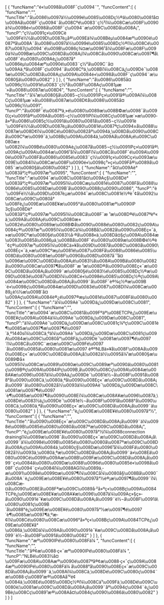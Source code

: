 [
	{
		"funcName":"é«\u0098å\u008F¯ç\u0094¨",
		"funcContent":[
			{
				"funcName":"",
				"funcTitle":"å\u0086\u0097ä½\u0099é\u0085\u008Dç½®ã\u0080\u0081å¤\u009Aå\u008F¯ç\u0094¨å\u008Cºé\u0083¨ç½²ï¼\u008Cæ\u008F\u0090ä¾\u009Bé«\u0098å\u008F¯ç\u0094¨æ\u009C\u008Då\u008A¡",
				"funcP":"ç½\u0091ç»\u009Cè´\u009Fè½½å\u009D\u0087è¡¡å®\u009Eä¾\u008Bèµ\u0084æº\u0090è\u0087ªå\u008A¨å\u0086\u0097ä½\u0099é\u0085\u008Dç½®ï¼\u008Cé\u0087\u0087ç\u0094¨é\u009B\u0086ç¾¤æ\u0096¹å¼\u008Fæ\u008F\u0090ä¾\u009Bæ\u009C\u008Då\u008A¡ï¼\u008Cå\u0090\u008Cæ\u0097¶å\u008F¯é\u0080\u009Aè¿\u0087å°\u0086èµ\u0084æº\u0090é\u0083¨ç½²å\u009C¨å¤\u009Aä¸ªå\u008F¯ç\u0094¨å\u008Cºä¸\u008Bï¼\u008Cä¿\u009Dè¯\u0081æ\u009C\u008Då\u008A¡ç\u009A\u0084é«\u0098å\u008F¯ç\u0094¨æ\u0080§ã\u0080\u0082"
			}
		]
	},
	{
		"funcName":"å\u0086\u0085å¤\u0096ç½\u0091é\u0083¨ç½²å\u008F\u008Aç\u0081µæ´»å\u0088\u0087æ\u008D¢",
		"funcContent":[
			{
				"funcName":"",
				"funcTitle":"å¼¹æ\u0080§å\u0085¬ç½\u0091IPç»\u0091å®\u009Aï¼\u008Cç\u0081µæ´»å\u0088\u0087æ\u008D¢å\u0086\u0085å¤\u0096ç½\u0091",
				"funcP":"å\u008F¯è\u0087ªä¸»é\u0080\u0089æ\u008B©æ\u0098¯å\u0090¦ç»\u0091å®\u009Aå\u0085¬ç½\u0091IPï¼\u008Cç\u0081µæ´»æ\u0090­å»ºå\u0086\u0085ç½\u0091ã\u0080\u0081å\u0085¬ç½\u0091è´\u009Fè½½å\u009D\u0087è¡¡ã\u0080\u0081è\u0087ªç\u0094±å\u0088\u0087æ\u008D¢ï¼\u008Cé\u0080\u0082åº\u0094ä¸\u008Då\u0090\u008Cå\u009Cºæ\u0099¯ä¸\u008Bç\u009A\u0084ä¸\u009Aå\u008A¡é\u009C\u0080æ±\u0082ï¼\u009Bé\u0080\u009Aè¿\u0087å\u0085¬ç½\u0091IPç»\u0091å®\u009Aç\u009A\u0084æ\u0096¹å¼\u008Fï¼\u008Cå\u008F¯é\u009A\u0090è\u0097\u008Få\u0086\u0085é\u0083¨ç½\u0091ç»\u009Cç»\u0093æ\u009E\u0084ï¼\u008Cæ\u008F\u0090é«\u0098ç³»ç»\u009Få®\u0089å\u0085¨æ\u0080§ã\u0080\u0082"
			}
		]
	},
	{
		"funcName":"å¤\u009Aè°\u0083åº¦ç®\u0097æ³\u0095",
		"funcContent":[
			{
				"funcName":"",
				"funcTitle":"æ\u0094¯æ\u008C\u0081å¤\u009Aç§\u008Dè°\u0083åº¦ç®\u0097æ³\u0095ï¼\u008Cæµ\u0081é\u0087\u008Få\u0088\u0086é\u0085\u008Dæ\u009B´å\u0090\u0088ç\u0090\u0086",
				"funcP":"è´\u009Fè½½å\u009D\u0087è¡¡æ\u0094¯æ\u008C\u0081è½®è¯¢å\u0092\u008Cæ\u009C\u0080å°\u008Fè¿\u009Eæ\u008E¥æ\u0095°ã\u0080\u0081æº\u0090IP 3ç§\u008Dè°\u0083åº¦ç®\u0097æ³\u0095ï¼\u008Cå\u008F¯æ ¹æ\u008D®è\u0087ªèº«ä¸\u009Aå\u008A¡é\u009C\u0080æ±\u0082é\u0080\u0089æ\u008B©å\u0090\u0088é\u0080\u0082ç\u009A\u0084ç®\u0097æ³\u0095ï¼\u008Cä¾\u008Bå¦\u0082å\u0090\u008Eç«¯ä¸»æ\u009Cºæ\u0080§è\u0083½å·®å\u0088«ä¸\u008Då¤§ç\u009A\u0084æ\u0083\u0085å\u0086µä¸\u008Bå\u008F¯é\u0080\u0089æ\u008B©è½®è¯¢ç®\u0097æ³\u0095ï¼\u008Cä»¥å\u009D\u0087å\u008C\u0080å\u0090\u008Eç«¯ä¸»æ\u009Cºæµ\u0081é\u0087\u008Få\u0088\u0086é\u0085\u008Dã\u0080\u0081æ\u008F\u0090å\u008D\u0087å¯¹å¤\u0096æ\u009C\u008Då\u008A¡è\u0083½å\u008A\u009Bã\u0080\u0082å\u0090\u008Cæ\u0097¶å\u008F¯æ ¹æ\u008D®å\u0090\u008Eç«¯æ\u009C\u008Då\u008A¡å\u0099¨æ\u0080§è\u0083½é\u0085\u008Dç½®æ\u009D\u0083é\u0087\u008Dï¼\u008Cé«\u0098é\u0085\u008Dç½®ç\u009A\u0084æ\u009C\u008Då\u008A¡å\u0099¨å\u008F¯è®¾ç½®æ\u009B´é«\u0098ç\u009A\u0084æ\u009D\u0083é\u0087\u008Dï¼\u008Cæ\u0089¿è½½æ\u009B´å¤\u009Aç\u009A\u0084è®¿é\u0097®æµ\u0081é\u0087\u008Fã\u0080\u0082"
			}
		]
	},
	{
		"funcName":"ä¼\u009Aè¯\u009Dä¿\u009Dæ\u008C\u0081",
		"funcContent":[
			{
				"funcName":"",
				"funcTitle":"æ\u0094¯æ\u008C\u0081å\u009Fºäº\u008ETCPè¿\u009Eæ\u008E¥ç\u009A\u0084ä¼\u009Aè¯\u009Dä¿\u009Dæ\u008C\u0081",
				"funcP":"ä¼\u009Aè¯\u009Dä¿\u009Dæ\u008C\u0081ç¼ºç\u009C\u0081è¶\u0085æ\u0097¶æ\u0097¶é\u0097´ä¸º1440sï¼\u008Cä¸ºä¼\u009Aè¯\u009Dä¿\u009Dæ\u008C\u0081ç\u009A\u0084æ\u009C\u0080å°\u008Fä¿\u009Dè¯\u0081æ\u0097¶é\u0097´ï¼\u008Cå\u009C¨æ­¤æ\u009C\u009Fé\u0097´å\u0086\u0085ã\u0080\u0081æ\u0097 è®ºNLBä»¥å\u008F\u008Aå\u0090\u008Eç«¯æ\u009C\u008Då\u008A¡å¦\u0082ä½\u0095å¼¹æ\u0080§æ\u0089©å±\u0095ï¼\u008Cæ\u0089\u0080æ\u009C\u0089æº\u0090ã\u0080\u0081ç\u009B®ç\u009A\u0084IPç\u009B¸å\u0090\u008Cç\u009A\u0084æ\u008A¥æ\u0096\u0087ä¼\u009Aä¿\u009Dè¯\u0081è½¬å\u008F\u0091å\u0088°å\u0090\u008Cä¸\u0080ä¸ªå\u0090\u008Eç«¯æ\u009C\u008Då\u008A¡å\u0099¨ã\u0080\u0082å½\u0093ä¼\u009Aè¯\u009Dä¿\u009Dæ\u008C\u0081æ\u0097¶é\u0097´è¶\u0085æ\u0097¶å\u0090\u008Eï¼\u008Cæ\u008A¥æ\u0096\u0087ä¸\u008Dè\u0083½ä¿\u009Dè¯\u0081è½¬å\u008F\u0091å\u0088°å\u0090\u008Cä¸\u0080ä¸ªå\u0090\u008Eç«¯æ\u009C\u008Då\u008A¡å\u0099¨ã\u0080\u0082"
			}
		]
	},
	{
		"funcName":"è¿\u009Eæ\u008E¥è\u0080\u0097å°½",
		"funcContent":[
			{
				"funcName":"",
				"funcTitle":"å\u0090\u008Eç«¯æ\u009C\u008Då\u008A¡å\u0099¨ä¼\u0098é\u009B\u0085é\u0080\u0080å\u0087ºæ\u009C\u008Då\u008A¡",
				"funcP":"è¿\u009Eæ\u008E¥è\u0080\u0097å°½ï¼\u0088connection drainingï¼\u0089æ\u0098¯å\u0090\u008Eç«¯æ\u009C\u008Då\u008A¡å\u0099¨ä¼\u0098é\u009B\u0085é\u0080\u0080å\u0087ºæ\u009C\u008Då\u008A¡ç\u009A\u0084ä¸\u0080ç§\u008Dæ\u0096¹å¼\u008Fã\u0080\u0082å½\u0093ä¸\u0080ä¸ªæ\u009C\u008Då\u008A¡å\u0099¨ä»\u008Eâ\u0080\u009Cè\u0099\u009Aæ\u008B\u009Fæ\u009C\u008Då\u008A¡å\u0099¨ç»\u0084â\u0080\u009Dæ\u0088\u0096è\u0080\u0085é«\u0098å\u008F¯ç\u0094¨ç»\u0084ï¼\u0088AGï¼\u0089ä¸­æ\u0091\u0098é\u0099¤æ\u0097¶ï¼\u008Cå¼\u0080å§\u008Bå\u0090¯å\u008A¨è¿\u009Eæ\u008E¥è\u0080\u0097å°½è®¡æ\u0097¶å\u0099¨ï¼\u008Cæ­¤å\u0090\u008Eå\u008Fªæ\u009C\u0089å·²å»ºç«\u008Bç\u009A\u0084TCPè¿\u009Eæ\u008E¥æ\u008A¥æ\u0096\u0087ä¼\u009Aç»§ç»­å\u0090\u0091è¯¥æ\u009C\u008Då\u008A¡å\u0099¨è½¬å\u008F\u0091ã\u0080\u0081ç\u009B´å\u0088°è¿\u009Eæ\u008E¥è\u0080\u0097å°½æ\u0097¶é\u0097´è¶\u0085æ\u0097¶ä¸ºæ­¢ï¼\u008Cè\u0080\u008Cæ\u0096°å»ºç«\u008Bç\u009A\u0084TCPè¿\u009Eæ\u008E¥å°\u0086ä¸\u008Dä¼\u009Aå\u0090\u0091è¯¥æ\u009C\u008Då\u008A¡å\u0099¨è½¬å\u008F\u0091ã\u0080\u0082"
			}
		]
	},
	{
		"funcName":"æº\u0090IPé\u0080\u008Fä¼ ",
		"funcContent":[
			{
				"funcName":"",
				"funcTitle":"å®¢æ\u0088·ç«¯æº\u0090IPé\u0080\u008Fä¼ ",
				"funcP":"NLBè\u0083½å¤\u009Fæ\u008A\u008Aæº\u0090è\u0087ªå®¢æ\u0088·ç«¯ç\u009A\u0084æº\u0090IPé\u0080\u008Fä¼ å\u0088°å\u0090\u008Eç«¯æ\u009C\u008Då\u008A¡å\u0099¨ä¸\u008Aï¼\u008Cä¸\u008Dé\u009C\u0080ç\u0094¨æ\u0088·ç\u0089¹æ®\u008Aå¹²é¢\u0084ä¸\u008Eé\u0085\u008Dç½®ï¼\u008Cä¹\u009Fä¸\u008Dé\u009C\u0080è¦\u0081æ\u009C\u008Då\u008A¡å\u0099¨åº\u0094ç\u0094¨è¿\u009Bè¡\u008Cç\u0089¹æ®\u008Aå¤\u0084ç\u0090\u0086ã\u0080\u0082"
			}
		]
	}
]